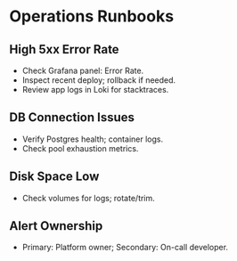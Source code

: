 # Operations Runbooks

## High 5xx Error Rate
- Check Grafana panel: Error Rate.
- Inspect recent deploy; rollback if needed.
- Review app logs in Loki for stacktraces.

## DB Connection Issues
- Verify Postgres health; container logs.
- Check pool exhaustion metrics.

## Disk Space Low
- Check volumes for logs; rotate/trim.

## Alert Ownership
- Primary: Platform owner; Secondary: On-call developer.
